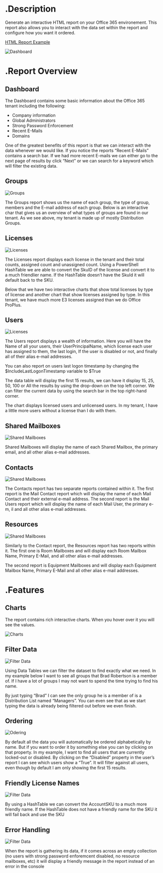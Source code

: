 # .Description

Generate an interactive HTML report on your Office 365 environement. This report also allows you to interact with the data set within the report and configure how you want it ordered. 

[HTML Report Example](http://thelazyadministrator.com/wp-content/uploads/2018/06/22-6-2018-O365TenantReport.html)

![Dashboard](http://thelazyadministrator.com/wp-content/uploads/2018/06/dash.png)

# .Report Overview

## Dashboard

The Dashboard contains some basic information about the Office 365 tenant including the following:

- Company information
- Global Administrators
- Strong Password Enforcement
- Recent E-Mails
- Domains


One of the greatest benefits of this report is that we can interact with the data whenever we would like. If you notice the reports “Recent E-Mails” contains a search bar. If we had more recent E-mails we can either go to the next page of results by click “Next” or we can search for a keyword which will filter the existing data.

## Groups

![Groups](http://thelazyadministrator.com/wp-content/uploads/2018/06/Groups-e1529959616355.png)

The Groups report shows us the name of each group, the type of group, members and the E-mail address of each group. Below is an interactive char that gives us an overview of what types of groups are found in our tenant. As we see above, my tenant is made up of mostly Distribution Groups.

## Licenses

![Licenses](http://thelazyadministrator.com/wp-content/uploads/2018/06/licenses-e1529959644835.png)

The Licenses report displays each license in the tenant and their total counts, assigned count and unassigned count. Using a PowerShell HashTable we are able to convert the SkuID of the license and convert it to a much friendlier name. If the HashTable doesn’t have the SkuId it will default back to the SKU.

Below that we have two interactive charts that show total licenses by type of license and another chart that show licenses assigned by type. In this tenant, we have much more E3 licenses assigned than we do Office ProPlus.

## Users

![Licenses](http://thelazyadministrator.com/wp-content/uploads/2018/06/userdash.png)

The Users report displays a wealth of information. Here you will have the Name of all your users, their UserPrincipalName, which license each user has assigned to them, the last login, If the user is disabled or not, and finally all of their alias e-mail addresses.

You can also report on users last logon timestamp by changing the $IncludeLastLogonTimestamp variable to $True

The data table will display the first 15 results, we can have it display 15, 25, 50, 100 or All the results by using the drop-down on the top left corner. We can filter the current data by using the search bar in the top right-hand corner.

The chart displays licensed users and unlicensed users. In my tenant, I have a little more users without a license than I do with them.

## Shared Mailboxes

![Shared Mailboxes](http://thelazyadministrator.com/wp-content/uploads/2018/06/SharedMBX.png)

Shared Mailboxes will display the name of each Shared Mailbox, the primary email, and all other alias e-mail addresses.

## Contacts

![Shared Mailboxes](http://thelazyadministrator.com/wp-content/uploads/2018/06/contacts.png)

The Contacts report has two separate reports contained within it. The first report is the Mail Contact report which will display the name of each Mail Contact and their external e-mail address. The second report is the Mail Users report which will display the name of each Mail User, the primary e-m, il and all other alias e-mail addresses.

## Resources

![Shared Mailboxes](http://thelazyadministrator.com/wp-content/uploads/2018/06/resources.png)

Similarly to the Contact report, the Resources report has two reports within it. The first one is Room Mailboxes and will display each Room Mailbox Name, Primary E-Mail, and all other alias e-mail addresses.

The second report is Equipment Mailboxes and will display each Equipment Mailbox Name, Primary E-Mail and all other alias e-mail addresses.

# .Features

## Charts
The report contains rich interactive charts. When you hover over it you will see the values.

![Charts](http://thelazyadministrator.com/wp-content/uploads/2018/06/ezgif.com-crop-1.gif)

## Filter Data

![Filter Data](http://thelazyadministrator.com/wp-content/uploads/2018/06/filterdata.gif)

Using Data Tables we can filter the dataset to find exactly what we need. In my example below I want to see all groups that Brad Robertson is a member of. If I have a lot of groups I may not want to spend the time trying to find his name.

By just typing “Brad” I can see the only group he is a member of is a Distribution List named “Managers”. You can even see that as we start typing the data is already being filtered out before we even finish.

## Ordering

![Odering](http://thelazyadministrator.com/wp-content/uploads/2018/06/ezgif.com-video-to-gif.gif)

By default all the data you will automatically be ordered alphabetically by name. But if you want to order it by something else you can by clicking on that property. In my example, I want to find all users that are currently locked-out or disabled. By clicking on the “Disabled” property in the user’s report I can see which users show a “True”. It will filter against all users, even though by default I am only showing the first 15 results.

## Friendly License Names

![Filter Data](http://thelazyadministrator.com/wp-content/uploads/2018/06/licname-768x578.png)

By using a HashTable we can convert the AccountSKU to a much more friendly name. If the HashTable does not have a friendly name for the SKU it will fail back and use the SKU

## Error Handling

![Filter Data](http://thelazyadministrator.com/wp-content/uploads/2018/06/errorhandling.png)

When the report is gathering its data, if it comes across an empty collection (no users with strong password enforemcent disabled, no resource mailboxes, etc) it will display a friendly message in the report instead of an error in the console



